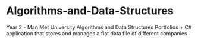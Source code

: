 # Algorithms-and-Data-Structures
Year 2 - Man Met University Algorithms and Data Structures Portfolios + C# application that stores and manages a flat data file of different companies
